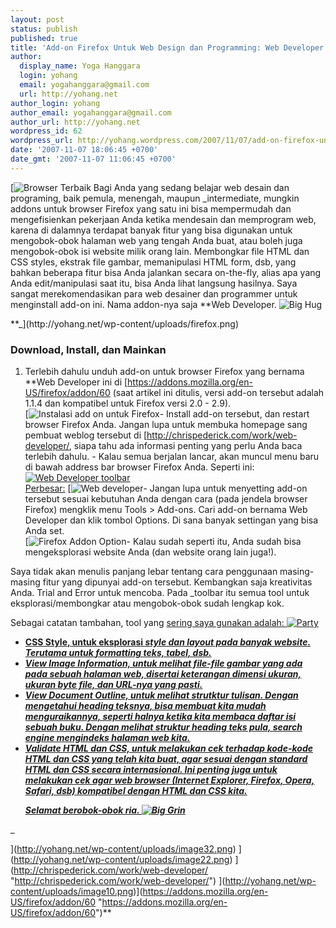 ```yaml
---
layout: post
status: publish
published: true
title: 'Add-on Firefox Untuk Web Design dan Programming: Web Developer'
author:
  display_name: Yoga Hanggara
  login: yohang
  email: yogahanggara@gmail.com
  url: http://yohang.net
author_login: yohang
author_email: yogahanggara@gmail.com
author_url: http://yohang.net
wordpress_id: 62
wordpress_url: http://yohang.wordpress.com/2007/11/07/add-on-firefox-untuk-web-design-dan-programming-web-developer/
date: '2007-11-07 18:06:45 +0700'
date_gmt: '2007-11-07 11:06:45 +0700'
---
```

[![Browser Terbaik](http://yohang.net/wp-content/uploads/firefox-thumb1.png) Bagi Anda yang sedang belajar web desain dan programing, baik pemula, menengah, maupun _intermediate, mungkin addons untuk browser Firefox yang satu ini bisa mempermudah dan mengefisienkan pekerjaan Anda ketika mendesain dan memprogram web, karena di dalamnya terdapat banyak fitur yang bisa digunakan untuk mengobok-obok halaman web yang tengah Anda buat, atau boleh juga mengobok-obok isi website milik orang lain. Membongkar file HTML dan CSS styles, ekstrak file gambar, memanipulasi HTML form, dsb, yang bahkan beberapa fitur bisa Anda jalankan secara on-the-fly, alias apa yang Anda edit/manipulasi saat itu, bisa Anda lihat langsung hasilnya. Saya sangat merekomendasikan para web desainer dan programmer untuk menginstall add-on ini. Nama addon-nya saja **Web Developer. ![Big Hug](http://yohang.net/wp-content/uploads/62.gif)  
<!--more-->**_](http://yohang.net/wp-content/uploads/firefox.png)

### Download, Install, dan Mainkan
1. Terlebih dahulu unduh add-on untuk browser Firefox yang bernama **Web Developer ini di [https://addons.mozilla.org/en-US/firefox/addon/60 (saat artikel ini ditulis, versi add-on tersebut adalah 1.1.4 dan kompatibel untuk Firefox versi 2.0 - 2.9).   
 [![Instalasi add on untuk Firefox](http://yohang.net/wp-content/uploads/image-thumb3.png)- Install add-on tersebut, dan restart browser Firefox Anda. Jangan lupa untuk membuka homepage sang pembuat weblog tersebut di [http://chrispederick.com/work/web-developer/, siapa tahu ada informasi penting yang perlu Anda baca terlebih dahulu. - Kalau semua berjalan lancar, akan muncul menu baru di bawah address bar browser Firefox Anda. Seperti ini: [![Web Developer toolbar](http://yohang.net/wp-content/uploads/image-thumb12.png)  
Perbesar:](http://yohang.net/wp-content/uploads/image11.png) [![Web developer](http://yohang.net/wp-content/uploads/image-thumb21.png)- Jangan lupa untuk menyetting add-on tersebut sesuai kebutuhan Anda dengan cara (pada jendela browser Firefox) mengklik menu Tools > Add-ons. Cari add-on bernama Web Developer dan klik tombol Options. Di sana banyak settingan yang bisa Anda set.   
 [![Firefox Addon Option](http://yohang.net/wp-content/uploads/image-thumb31.png)- Kalau sudah seperti itu, Anda sudah bisa mengeksplorasi website Anda (dan website orang lain juga!). 

Saya tidak akan menulis panjang lebar tentang cara penggunaan masing-masing fitur yang dipunyai add-on tersebut. Kembangkan saja kreativitas Anda. Trial and Error untuk mencoba. Pada _toolbar itu semua tool untuk eksplorasi/membongkar atau mengobok-obok sudah lengkap kok.

Sebagai catatan tambahan, tool yang <u>sering saya gunakan adalah: <img alt="Party" src="http://yohang.net/wp-content/uploads/36.gif">
<ul>
<li><strong>CSS Style, untuk eksplorasi <em>style dan layout pada banyak website. Terutama untuk <em>formatting teks, tabel, dsb. 
<li><strong>View Image Information, untuk melihat file-file gambar yang ada pada sebuah halaman web, disertai keterangan dimensi ukuran, ukuran <em>byte file, dan URL-nya yang pasti. 
<li><strong>View Document Outline, untuk melihat strutktur tulisan. Dengan mengetahui <em>heading teksnya, bisa membuat kita mudah menguraikannya, seperti halnya ketika kita membaca <u>daftar isi sebuah buku. Dengan melihat struktur <em>heading teks pula, <strong>search engine mengindeks halaman web kita. 
<li><strong>Validate HTML dan CSS, untuk melakukan cek terhadap kode-kode HTML dan CSS yang telah kita buat, agar sesuai dengan <strong>standard HTML dan CSS secara internasional. Ini penting juga untuk melakukan cek agar <strong>web browser (Internet Explorer, Firefox, Opera, Safari, dsb) kompatibel dengan HTML dan CSS kita.  
<p>Selamat berobok-obok ria. <img alt="Big Grin" src="http://yohang.net/wp-content/uploads/42.gif"></p>
</strong></strong></strong></li></strong></em></u></em></strong></li></em></strong></li></em></em></strong></li>
</ul></u>

_

](http://yohang.net/wp-content/uploads/image32.png)
](http://yohang.net/wp-content/uploads/image22.png)
](http://chrispederick.com/work/web-developer/ "http://chrispederick.com/work/web-developer/")
](http://yohang.net/wp-content/uploads/image10.png)](https://addons.mozilla.org/en-US/firefox/addon/60 "https://addons.mozilla.org/en-US/firefox/addon/60")**

